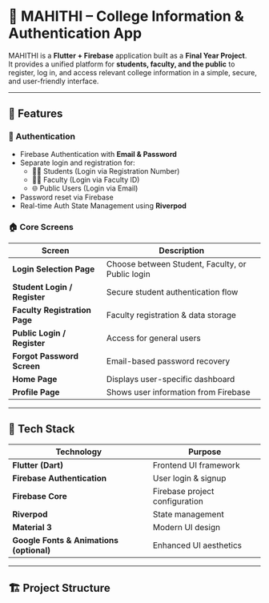 # 📱 MAHITHI – College Information & Authentication App

MAHITHI is a **Flutter + Firebase** application built as a **Final Year Project**.  
It provides a unified platform for **students, faculty, and the public** to register, log in, and access relevant college information in a simple, secure, and user-friendly interface.

---

## 🚀 Features

### 🔐 Authentication
- Firebase Authentication with **Email & Password**
- Separate login and registration for:
  - 👨‍🎓 Students (Login via Registration Number)
  - 👩‍🏫 Faculty (Login via Faculty ID)
  - 🌐 Public Users (Login via Email)
- Password reset via Firebase
- Real-time Auth State Management using **Riverpod**

### 🏠 Core Screens
| Screen | Description |
|---------|--------------|
| **Login Selection Page** | Choose between Student, Faculty, or Public login |
| **Student Login / Register** | Secure student authentication flow |
| **Faculty Registration Page** | Faculty registration & data storage |
| **Public Login / Register** | Access for general users |
| **Forgot Password Screen** | Email-based password recovery |
| **Home Page** | Displays user-specific dashboard |
| **Profile Page** | Shows user information from Firebase |

---

## 🧠 Tech Stack

| Technology | Purpose |
|-------------|----------|
| **Flutter (Dart)** | Frontend UI framework |
| **Firebase Authentication** | User login & signup |
| **Firebase Core** | Firebase project configuration |
| **Riverpod** | State management |
| **Material 3** | Modern UI design |
| **Google Fonts & Animations (optional)** | Enhanced UI aesthetics |

---

## 🏗️ Project Structure

